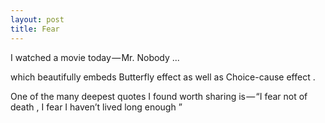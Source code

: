 ```yaml
---
layout: post
title: Fear
---
```

I watched a movie today — Mr. Nobody ...

which beautifully embeds Butterfly effect as well as Choice-cause effect . 

One of the many deepest quotes I found worth sharing is — “I fear not of death , I fear I haven’t lived long enough ”
